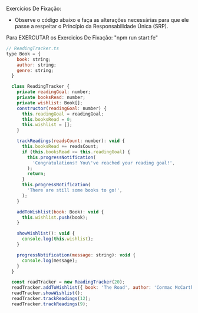Exercicios De Fixação: 

* Observe o código abaixo e faça as alterações necessárias para que ele passe a respeitar o Princípio da Responsabilidade Única (SRP).

Para EXERCUTAR os Exercicios De Fixação: "npm run start:fe"
```js
// ReadingTracker.ts
type Book = {
    book: string;
    author: string;
    genre: string;
  }

  class ReadingTracker {
    private readingGoal: number;
    private booksRead: number;
    private wishlist: Book[];
    constructor(readingGoal: number) {
      this.readingGoal = readingGoal;
      this.booksRead = 0;
      this.wishlist = [];
    }

    trackReadings(readsCount: number): void {
      this.booksRead += readsCount;
      if (this.booksRead >= this.readingGoal) {
        this.progressNotification(
          'Congratulations! You\'ve reached your reading goal!',
        );
        return;
      }
      this.progressNotification(
        'There are still some books to go!',
      );
    }

    addToWishlist(book: Book): void {
      this.wishlist.push(book);
    }

    showWishlist(): void {
      console.log(this.wishlist);
    }

    progressNotification(message: string): void {
      console.log(message);
    }
  }

  const readTracker = new ReadingTracker(20);
  readTracker.addToWishlist({ book: 'The Road', author: 'Cormac McCarthy', genre: 'Dystopia' });
  readTracker.showWishlist();
  readTracker.trackReadings(12);
  readTracker.trackReadings(9);
```